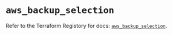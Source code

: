 # `aws_backup_selection`

Refer to the Terraform Registory for docs: [`aws_backup_selection`](https://registry.terraform.io/providers/hashicorp/aws/4.63.0/docs/resources/backup_selection).
